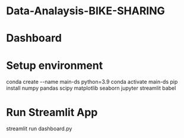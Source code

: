 # Data-Analaysis-BIKE-SHARING
# Dashboard
# Setup environment
conda create --name main-ds python=3.9
conda activate main-ds
pip install numpy pandas scipy matplotlib seaborn jupyter streamlit babel

# Run Streamlit App
streamlit run dashboard.py
